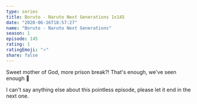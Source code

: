```yaml
--- 
type: series 
title: Boruto - Naruto Next Generations 1x145 
date: "2020-06-16T18:57:27" 
name: "Boruto - Naruto Next Generations" 
season: 1 
episode: 145 
rating: 1 
ratingEmoji: "⭐️" 
share: false 
---
```


Sweet mother of God, more prison break?! That's enough, we've seen enough 😤

I can't say anything else about this pointless episode, please let it end in the next one.
